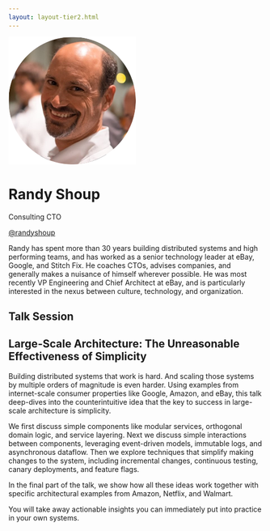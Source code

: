 ```yaml
---
layout: layout-tier2.html
---
```

<div class="container section featured-speaker">
    <div class="row">
      <div class="col-xs-12 col-sm-2 img-container">
        <img class="speaker-page-img" src="../img/speakers/Randy-Shoup-ON.png" />
        </div>
      <div class="col-xs-12 col-sm-10 copy-container">
        <h1 class="speaker-header">Randy Shoup</h1>
        <span class="speaker-subtitle">Consulting CTO</span>
        <p><a class="speaker-handle" href="https://twitter.com/randyshoup" target="_blank">@randyshoup</a></p>
        <p>Randy has spent more than 30 years building distributed systems and high performing teams, and has worked as a senior technology leader at eBay, Google, and Stitch Fix. He coaches CTOs, advises companies, and generally makes a nuisance of himself wherever possible. He was most recently VP Engineering and Chief Architect at eBay, and is particularly interested in the nexus between culture, technology, and organization.</p>
        <h2>Talk Session</h2>
        <h2 class="gold">Large-Scale Architecture: The Unreasonable Effectiveness of Simplicity</h2>
        <p>Building distributed systems that work is hard. And scaling those systems by multiple orders of magnitude is even harder. Using examples from internet-scale consumer properties like Google, Amazon, and eBay, this talk deep-dives into the counterintuitive idea that the key to success in large-scale architecture is simplicity.</p>
        <p>We first discuss simple components like modular services, orthogonal domain logic, and service layering. Next we discuss simple interactions between components, leveraging event-driven models, immutable logs, and asynchronous dataflow. Then we explore techniques that simplify making changes to the system, including incremental changes, continuous testing, canary deployments, and feature flags.</p>
        <p>In the final part of the talk, we show how all these ideas work together with specific architectural examples from Amazon, Netflix, and Walmart.</p>
        <p>You will take away actionable insights you can immediately put into practice in your own systems.</p>
      </div>
    </div>
  </div>  
